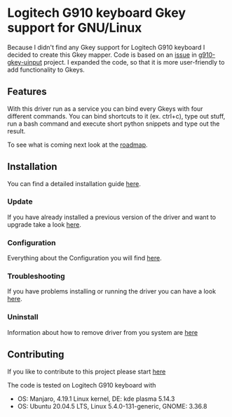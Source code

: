 # Logitech G910 keyboard Gkey support for GNU/Linux

Because I didn't find any Gkey support for Logitech G910 keyboard I decided to create this Gkey mapper. Code is based on an [issue](https://github.com/CReimer/g910-gkey-uinput/issues/3) in [g910-gkey-uinput](https://github.com/CReimer/g910-gkey-uinput) project. I expanded the code, so that it is more user-friendly to add functionality to Gkeys.

## Features
With this driver run as a service you can bind every Gkeys with four different commands. You can bind shortcuts to it (ex. ctrl+c), type out stuff, run a bash command and execute short python snippets and type out the result.

To see what is coming next look at the [roadmap](https://github.com/JSubelj/g910-gkey-macro-support/wiki/Roadmap).

## Installation
You can find a detailed installation guide [here](https://github.com/JSubelj/g910-gkey-macro-support/wiki/Detailed-installation).

### Update
If you have already installed a previous version of the driver and want to upgrade take a look [here](https://github.com/JSubelj/g910-gkey-macro-support/wiki/Upgrading).

### Configuration
Everything about the Configuration you will find [here](https://github.com/JSubelj/g910-gkey-macro-support/wiki/Configuration).

### Troubleshooting
If you have problems installing or running the driver you can have a look [here](https://github.com/JSubelj/g910-gkey-macro-support/wiki/Troubleshooting).

### Uninstall
Information about how to remove driver from you system are [here](https://github.com/JSubelj/g910-gkey-macro-support/wiki/Uninstalling)

## Contributing
If you like to contribute to this project please start [here](https://github.com/JSubelj/g910-gkey-macro-support/wiki/Contributing)

The code is tested on Logitech G910 keyboard with
- OS: Manjaro, 4.19.1 Linux kernel, DE: kde plasma 5.14.3
- OS: Ubuntu 20.04.5 LTS, Linux 5.4.0-131-generic, GNOME: 3.36.8